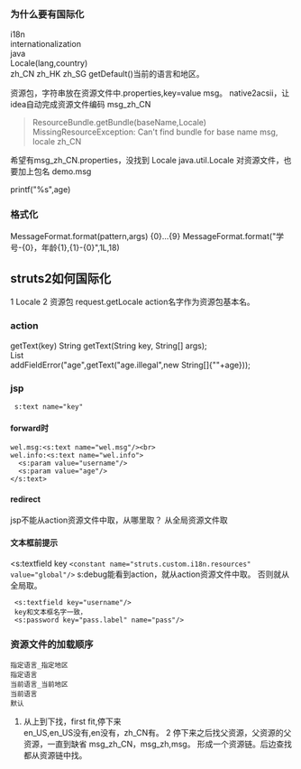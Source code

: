### 为什么要有国际化
i18n   
internationalization   
java   
Locale(lang,country)   
zh_CN zh_HK zh_SG
getDefault()当前的语言和地区。

资源包，字符串放在资源文件中.properties,key=value
msg。
native2acsii，让idea自动完成资源文件编码
msg_zh_CN
>ResourceBundle.getBundle(baseName,Locale)
MissingResourceException: Can't find bundle for base name msg, locale zh_CN

希望有msg_zh_CN.properties，没找到
Locale java.util.Locale
对资源文件，也要加上包名
demo.msg

printf("%s",age)

### 格式化
MessageFormat.format(pattern,args)
{0}...{9}
MessageFormat.format("学号-{0}，年龄{1},{1}-{0}",1L,18)

## struts2如何国际化
1 Locale 2 资源包
request.getLocale
action名字作为资源包基本名。
### action
getText(key)
 String getText(String key, String[] args);    
 List   
 addFieldError("age",getText("age.illegal",new String[]{""+age}));
 
 ### jsp
` s:text name="key"`
#### forward时
```
wel.msg:<s:text name="wel.msg"/><br>
wel.info:<s:text name="wel.info">
  <s:param value="username"/>
  <s:param value="age"/>
</s:text>
```
#### redirect
jsp不能从action资源文件中取，从哪里取？
从全局资源文件取

#### 文本框前提示 
<s:textfield key
`
<constant name="struts.custom.i18n.resources" value="global"/>
`
s:debug能看到action，就从action资源文件中取。
否则就从全局取。
```
 <s:textfield key="username"/>
 key和文本框名字一致，
 <s:password key="pass.label" name="pass"/>
```

### 资源文件的加载顺序
```
指定语言_指定地区
指定语言
当前语言_当前地区
当前语言
默认
```
1. 从上到下找，first fit,停下来  
en_US,en_US没有,en没有，zh_CN有。
2 停下来之后找父资源，父资源的父资源，一直到缺省
msg_zh_CN，msg_zh,msg。 
形成一个资源链。后边查找都从资源链中找。



